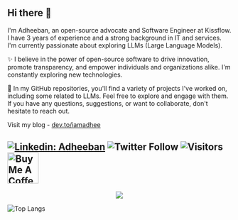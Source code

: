 ## Hi there 👋

I'm Adheeban, an open-source advocate and Software Engineer at Kissflow. I have 3 years of experience and a strong background in IT and services. I'm currently passionate about exploring LLMs (Large Language Models).

✨ I believe in the power of open-source software to drive innovation, promote transparency, and empower individuals and organizations alike. I'm constantly exploring new technologies.

💼 In my GitHub repositories, you'll find a variety of projects I've worked on, including some related to LLMs. Feel free to explore and engage with them. If you have any questions, suggestions, or want to collaborate, don't hesitate to reach out.

Visit my blog - [dev.to/iamadhee](https://dev.to/iamadhee)

[![Linkedin: Adheeban](https://img.shields.io/badge/-Adheeban-blue?style=flat-square&logo=Linkedin&logoColor=white&link=https://www.linkedin.com/in/adheeban-manoharan/)](https://www.linkedin.com/in/adheeban-manoharan/)
![Twitter Follow](https://img.shields.io/twitter/follow/iamadhee_?style=social)
![Visitors](https://komarev.com/ghpvc/?username=iamadhee)
<a href="https://www.buymeacoffee.com/adheebanm" target="_blank"><img src="https://cdn.buymeacoffee.com/buttons/v2/default-red.png" alt="Buy Me A Coffee" width="70" ></a>
---
<p align="center">
  <a href="https://skillicons.dev">
    <img src="https://skillicons.dev/icons?i=python,js,flask,fastapi,react,tailwind,docker,cpp" />
  </a>
</p>

![Top Langs](https://github-readme-stats.vercel.app/api/top-langs/?username=iamadhee&layout=compact&theme=dark&hide_border=true)
